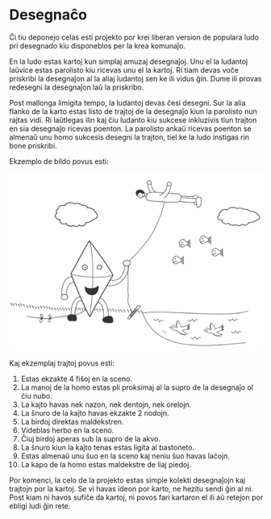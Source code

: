 # Desegnaĉo

Ĉi tiu deponejo celas esti projekto por krei liberan version de
populara ludo pri desegnado kiu disponeblos per la krea komunaĵo.

En la ludo estas kartoj kun simplaj amuzaj desegnaĵoj. Unu el la
ludantoj laŭvice estas parolisto kiu ricevas unu el la kartoj. Ri tiam
devas voĉe priskribi la desegnaĵon al la aliaj ludantoj sen ke ili
vidus ĝin. Dume ili provas redesegni la desegnaĵon laŭ la priskribo.

Post mallonga limigita tempo, la ludantoj devas ĉesi desegni. Sur la
alia flanko de la karto estas listo de trajtoj de la desegnaĵo kiun la
parolisto nun rajtas vidi. Ri laŭtlegas ilin kaj ĉiu ludanto kiu
sukcese inkluzivis tiun trajton en sia desegnaĵo ricevas poenton. La
parolisto ankaŭ ricevas poenton se almenaŭ unu homo sukcesis desegni
la trajton, tiel ke la ludo instigas rin bone priskribi.

Ekzemplo de bildo povus esti:

![Ekzemplo de desegnaĵo de la ludo](ekzemplo.png)

Kaj ekzemplaj trajtoj povus esti:

1. Estas ekzakte 4 fiŝoj en la sceno.
2. La manoj de la homo estas pli proksimaj al la supro de la desegnaĵo ol ĉiu nubo.
3. La kajto havas nek nazon, nek dentojn, nek orelojn.
4. La ŝnuro de la kajto havas ekzakte 2 nodojn.
5. La birdoj direktas maldekstren.
6. Videblas herbo en la sceno.
7. Ĉiuj birdoj aperas sub la supro de la akvo.
8. La ŝnuro kiun la kajto tenas estas ligita al bastoneto.
9. Estas almenaŭ unu ŝuo en la sceno kaj neniu ŝuo havas laĉojn.
10. La kapo de la homo estas maldekstre de liaj piedoj.

Por komenci, la celo de la projekto estas simple kolekti desegnaĵojn
kaj trajtojn por la kartoj. Se vi havas ideon por karto, ne hezitu
sendi ĝin al ni. Post kiam ni havos sufiĉe da kartoj, ni povos fari
kartaron el ili aŭ retejon por ebligi ludi ĝin rete.
